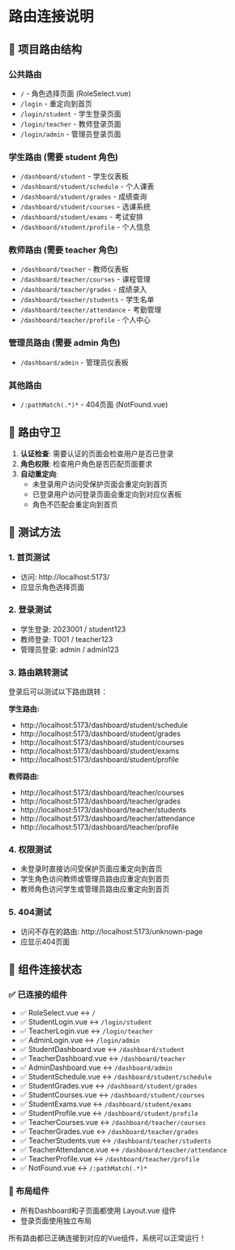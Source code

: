 # 路由连接说明

## 🎯 项目路由结构

### 公共路由
- `/` - 角色选择页面 (RoleSelect.vue)
- `/login` - 重定向到首页
- `/login/student` - 学生登录页面
- `/login/teacher` - 教师登录页面
- `/login/admin` - 管理员登录页面

### 学生路由 (需要 student 角色)
- `/dashboard/student` - 学生仪表板
- `/dashboard/student/schedule` - 个人课表
- `/dashboard/student/grades` - 成绩查询
- `/dashboard/student/courses` - 选课系统
- `/dashboard/student/exams` - 考试安排
- `/dashboard/student/profile` - 个人信息

### 教师路由 (需要 teacher 角色)
- `/dashboard/teacher` - 教师仪表板
- `/dashboard/teacher/courses` - 课程管理
- `/dashboard/teacher/grades` - 成绩录入
- `/dashboard/teacher/students` - 学生名单
- `/dashboard/teacher/attendance` - 考勤管理
- `/dashboard/teacher/profile` - 个人中心

### 管理员路由 (需要 admin 角色)
- `/dashboard/admin` - 管理员仪表板

### 其他路由
- `/:pathMatch(.*)*` - 404页面 (NotFound.vue)

## 🔐 路由守卫

1. **认证检查**: 需要认证的页面会检查用户是否已登录
2. **角色权限**: 检查用户角色是否匹配页面要求
3. **自动重定向**:
   - 未登录用户访问受保护页面会重定向到首页
   - 已登录用户访问登录页面会重定向到对应仪表板
   - 角色不匹配会重定向到首页

## 📝 测试方法

### 1. 首页测试
- 访问: http://localhost:5173/
- 应显示角色选择页面

### 2. 登录测试
- 学生登录: 2023001 / student123
- 教师登录: T001 / teacher123
- 管理员登录: admin / admin123

### 3. 路由跳转测试
登录后可以测试以下路由跳转：

**学生路由:**
- http://localhost:5173/dashboard/student/schedule
- http://localhost:5173/dashboard/student/grades
- http://localhost:5173/dashboard/student/courses
- http://localhost:5173/dashboard/student/exams
- http://localhost:5173/dashboard/student/profile

**教师路由:**
- http://localhost:5173/dashboard/teacher/courses
- http://localhost:5173/dashboard/teacher/grades
- http://localhost:5173/dashboard/teacher/students
- http://localhost:5173/dashboard/teacher/attendance
- http://localhost:5173/dashboard/teacher/profile

### 4. 权限测试
- 未登录时直接访问受保护页面应重定向到首页
- 学生角色访问教师或管理员路由应重定向到首页
- 教师角色访问学生或管理员路由应重定向到首页

### 5. 404测试
- 访问不存在的路由: http://localhost:5173/unknown-page
- 应显示404页面

## 🎨 组件连接状态

### ✅ 已连接的组件
- ✅ RoleSelect.vue ↔ `/`
- ✅ StudentLogin.vue ↔ `/login/student`
- ✅ TeacherLogin.vue ↔ `/login/teacher`
- ✅ AdminLogin.vue ↔ `/login/admin`
- ✅ StudentDashboard.vue ↔ `/dashboard/student`
- ✅ TeacherDashboard.vue ↔ `/dashboard/teacher`
- ✅ AdminDashboard.vue ↔ `/dashboard/admin`
- ✅ StudentSchedule.vue ↔ `/dashboard/student/schedule`
- ✅ StudentGrades.vue ↔ `/dashboard/student/grades`
- ✅ StudentCourses.vue ↔ `/dashboard/student/courses`
- ✅ StudentExams.vue ↔ `/dashboard/student/exams`
- ✅ StudentProfile.vue ↔ `/dashboard/student/profile`
- ✅ TeacherCourses.vue ↔ `/dashboard/teacher/courses`
- ✅ TeacherGrades.vue ↔ `/dashboard/teacher/grades`
- ✅ TeacherStudents.vue ↔ `/dashboard/teacher/students`
- ✅ TeacherAttendance.vue ↔ `/dashboard/teacher/attendance`
- ✅ TeacherProfile.vue ↔ `/dashboard/teacher/profile`
- ✅ NotFound.vue ↔ `/:pathMatch(.*)*`

### 🎯 布局组件
- 所有Dashboard和子页面都使用 Layout.vue 组件
- 登录页面使用独立布局

所有路由都已正确连接到对应的Vue组件，系统可以正常运行！